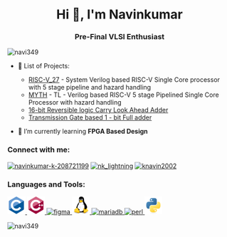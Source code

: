 <h1 align="center">Hi 👋, I'm Navinkumar</h1>
<h3 align="center">Pre-Final VLSI Enthusiast</h3>

<p align="left"> <img src="https://komarev.com/ghpvc/?username=navi349&label=Profile%20views&color=0e75b6&style=flat" alt="navi349" /> </p>

- 🌱 List of Projects:
  - [RISC-V_27](https://github.com/NAvi349/riscv-proc) - System Verilog based RISC-V Single Core processor with 5 stage pipeline and hazard handling
  - [MYTH](https://github.com/NAvi349/riscv-myth-ws) - TL - Verilog based RISC-V 5 stage Pipelined Single Core Processor with hazard handling
  - [16-bit Reversible logic Carry Look Ahead Adder](https://github.com/NAvi349/rev-cla-16)
  - [Transmission Gate based 1 - bit Full adder](https://github.com/NAvi349/trans-full-adder)

- 🔭 I’m currently learning **FPGA Based Design**

<h3 align="left">Connect with me:</h3>
<p align="left">
<a href="https://linkedin.com/in/navinkumar-k-208721199" target="blank"><img align="center" src="https://raw.githubusercontent.com/rahuldkjain/github-profile-readme-generator/master/src/images/icons/Social/linked-in-alt.svg" alt="navinkumar-k-208721199" height="30" width="40" /></a>
<a href="https://instagram.com/nk_lightning" target="blank"><img align="center" src="https://raw.githubusercontent.com/rahuldkjain/github-profile-readme-generator/master/src/images/icons/Social/instagram.svg" alt="nk_lightning" height="30" width="40" /></a>
<a href="https://www.hackerrank.com/knavin2002" target="blank"><img align="center" src="https://raw.githubusercontent.com/rahuldkjain/github-profile-readme-generator/master/src/images/icons/Social/hackerrank.svg" alt="knavin2002" height="30" width="40" /></a>
</p>

<h3 align="left">Languages and Tools:</h3>
<p align="left"> <a href="https://www.cprogramming.com/" target="_blank" rel="noreferrer"> <img src="https://raw.githubusercontent.com/devicons/devicon/master/icons/c/c-original.svg" alt="c" width="40" height="40"/> </a> <a href="https://www.w3schools.com/cpp/" target="_blank" rel="noreferrer"> <img src="https://raw.githubusercontent.com/devicons/devicon/master/icons/cplusplus/cplusplus-original.svg" alt="cplusplus" width="40" height="40"/> </a> <a href="https://www.figma.com/" target="_blank" rel="noreferrer"> <img src="https://www.vectorlogo.zone/logos/figma/figma-icon.svg" alt="figma" width="40" height="40"/> </a> <a href="https://www.linux.org/" target="_blank" rel="noreferrer"> <img src="https://raw.githubusercontent.com/devicons/devicon/master/icons/linux/linux-original.svg" alt="linux" width="40" height="40"/> </a> <a href="https://mariadb.org/" target="_blank" rel="noreferrer"> <img src="https://www.vectorlogo.zone/logos/mariadb/mariadb-icon.svg" alt="mariadb" width="40" height="40"/> </a> <a href="https://www.perl.org/" target="_blank" rel="noreferrer"> <img src="https://api.iconify.design/logos-perl.svg" alt="perl" width="40" height="40"/> </a> <a href="https://www.python.org" target="_blank" rel="noreferrer"> <img src="https://raw.githubusercontent.com/devicons/devicon/master/icons/python/python-original.svg" alt="python" width="40" height="40"/> </a> </p>

<p><img align="center" src="https://github-readme-stats.vercel.app/api/top-langs?username=navi349&show_icons=true&locale=en&layout=compact" alt="navi349" /></p>
